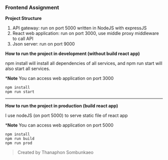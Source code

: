 ### Frontend Assignment

**Project Structure**

1. API gateway: run on port 5000 written in NodeJS with expressJS
2. React web application: run on port 3000, use middle proxy middleware to call API
3. Json server: run on port 9000

**How to run the project in development (without build react app)**

npm install will install all dependencies of all services, and npm run start will also start all services.

***Note** You can access web application on port 3000

```
npm install
npm run start
```

---

**How to run the project in production (build react app)**

I use nodeJS (on port 5000) to serve static file of react app

***Note** You can access web application on port 5000

```
npm install
npm run build
npm run prod
```

> Created by Thanaphon Sombunkaeo
